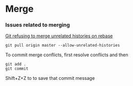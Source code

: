 # Merge
### Issues related to merging
[Git refusing to merge unrelated histories on rebase](https://stackoverflow.com/questions/37937984/git-refusing-to-merge-unrelated-histories-on-rebase)  
```
git pull origin master --allow-unrelated-histories  
```

To commit merge conflicts, first resolve conflicts and then  
```
git add .
git commit
```
Shift+Z+Z to to save that commit message  
